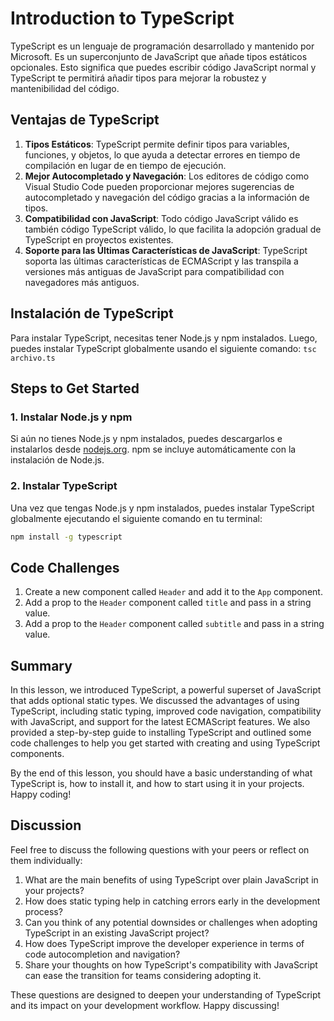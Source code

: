 # Introduction to TypeScript

TypeScript es un lenguaje de programación desarrollado y mantenido por Microsoft. Es un superconjunto de JavaScript que añade tipos estáticos opcionales. Esto significa que puedes escribir código JavaScript normal y TypeScript te permitirá añadir tipos para mejorar la robustez y mantenibilidad del código.

## Ventajas de TypeScript

1. **Tipos Estáticos**: TypeScript permite definir tipos para variables, funciones, y objetos, lo que ayuda a detectar errores en tiempo de compilación en lugar de en tiempo de ejecución.
2. **Mejor Autocompletado y Navegación**: Los editores de código como Visual Studio Code pueden proporcionar mejores sugerencias de autocompletado y navegación del código gracias a la información de tipos.
3. **Compatibilidad con JavaScript**: Todo código JavaScript válido es también código TypeScript válido, lo que facilita la adopción gradual de TypeScript en proyectos existentes.
4. **Soporte para las Últimas Características de JavaScript**: TypeScript soporta las últimas características de ECMAScript y las transpila a versiones más antiguas de JavaScript para compatibilidad con navegadores más antiguos.

## Instalación de TypeScript

Para instalar TypeScript, necesitas tener Node.js y npm instalados. Luego, puedes instalar TypeScript globalmente usando el siguiente comando: `tsc archivo.ts`

## Steps to Get Started

### 1. Instalar Node.js y npm

Si aún no tienes Node.js y npm instalados, puedes descargarlos e instalarlos desde [nodejs.org](https://nodejs.org/). npm se incluye automáticamente con la instalación de Node.js.

### 2. Instalar TypeScript

Una vez que tengas Node.js y npm instalados, puedes instalar TypeScript globalmente ejecutando el siguiente comando en tu terminal:
```bash
npm install -g typescript
```

## Code Challenges

1. Create a new component called `Header` and add it to the `App` component.
2. Add a prop to the `Header` component called `title` and pass in a string value.
3. Add a prop to the `Header` component called `subtitle` and pass in a string value.

## Summary

In this lesson, we introduced TypeScript, a powerful superset of JavaScript that adds optional static types. We discussed the advantages of using TypeScript, including static typing, improved code navigation, compatibility with JavaScript, and support for the latest ECMAScript features. We also provided a step-by-step guide to installing TypeScript and outlined some code challenges to help you get started with creating and using TypeScript components.

By the end of this lesson, you should have a basic understanding of what TypeScript is, how to install it, and how to start using it in your projects. Happy coding!

## Discussion

Feel free to discuss the following questions with your peers or reflect on them individually:

1. What are the main benefits of using TypeScript over plain JavaScript in your projects?
2. How does static typing help in catching errors early in the development process?
3. Can you think of any potential downsides or challenges when adopting TypeScript in an existing JavaScript project?
4. How does TypeScript improve the developer experience in terms of code autocompletion and navigation?
5. Share your thoughts on how TypeScript's compatibility with JavaScript can ease the transition for teams considering adopting it.

These questions are designed to deepen your understanding of TypeScript and its impact on your development workflow. Happy discussing!